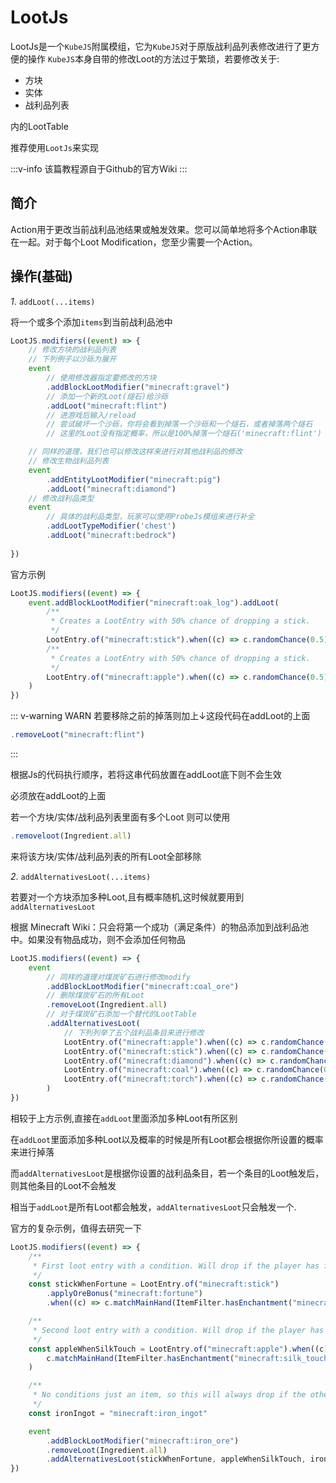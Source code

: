 # LootJs
LootJs是一个`KubeJS`附属模组，它为`KubeJS`对于原版战利品列表修改进行了更方便的操作
`KubeJS`本身自带的修改Loot的方法过于繁琐，若要修改关于:
- 方块
- 实体
- 战利品列表

内的LootTable

推荐使用`LootJs`来实现

:::v-info
该篇教程源自于Github的官方Wiki
:::

## 简介
Action用于更改当前战利品池结果或触发效果。您可以简单地将多个Action串联在一起。对于每个Loot Modification，您至少需要一个Action。

## 操作(基础)

*1*. `addLoot(...items)`

将一个或多个添加`items`到当前战利品池中
```js
LootJS.modifiers((event) => {
    // 修改方块的战利品列表
    // 下列例子以沙砾为展开
    event
        // 使用修改器指定要修改的方块
        .addBlockLootModifier("minecraft:gravel")
        // 添加一个新的Loot(燧石)给沙砾
        .addLoot("minecraft:flint")
        // 进游戏后输入/reload
        // 尝试破坏一个沙砾，你将会看到掉落一个沙砾和一个燧石，或者掉落两个燧石
        // 这里的Loot没有指定概率，所以是100%掉落一个燧石('minecraft:flint')

    // 同样的道理，我们也可以修改这样来进行对其他战利品的修改
    // 修改生物战利品列表
    event
        .addEntityLootModifier("minecraft:pig")
        .addLoot("minecraft:diamond")
    // 修改战利品类型
    event
        // 具体的战利品类型，玩家可以使用ProbeJs模组来进行补全
        .addLootTypeModifier('chest')
        .addLoot("minecraft:bedrock")
    
})
```

官方示例
```js
LootJS.modifiers((event) => {
    event.addBlockLootModifier("minecraft:oak_log").addLoot(
        /**
         * Creates a LootEntry with 50% chance of dropping a stick.
         */
        LootEntry.of("minecraft:stick").when((c) => c.randomChance(0.5)),
        /**
         * Creates a LootEntry with 50% chance of dropping a stick.
         */
        LootEntry.of("minecraft:apple").when((c) => c.randomChance(0.5))
    )
})
```

::: v-warning WARN
若要移除之前的掉落则加上↓这段代码在addLoot的上面
```js
.removeLoot("minecraft:flint")

```

:::


根据Js的代码执行顺序，若将这串代码放置在addLoot底下则不会生效

必须放在addLoot的上面

若一个方块/实体/战利品列表里面有多个Loot
则可以使用
```js
.removeloot(Ingredient.all)
```

来将该方块/实体/战利品列表的所有Loot全部移除


*2*. `addAlternativesLoot(...items)`

若要对一个方块添加多种Loot,且有概率随机,这时候就要用到`addAlternativesLoot`

根据 Minecraft Wiki：只会将第一个成功（满足条件）的物品添加到战利品池中。如果没有物品成功，则不会添加任何物品

```js
LootJS.modifiers((event) => {
    event
        // 同样的道理对煤炭矿石进行修改modify
        .addBlockLootModifier("minecraft:coal_ore")
        // 删除煤炭矿石的所有Loot
        .removeLoot(Ingredient.all)
        // 对于煤炭矿石添加一个替代的LootTable
        .addAlternativesLoot(
            // 下列列举了五个战利品条目来进行修改
            LootEntry.of("minecraft:apple").when((c) => c.randomChance(0.8)),
            LootEntry.of("minecraft:stick").when((c) => c.randomChance(0.3)),
            LootEntry.of("minecraft:diamond").when((c) => c.randomChance(0.7)),
            LootEntry.of("minecraft:coal").when((c) => c.randomChance(0.99)),
            LootEntry.of("minecraft:torch").when((c) => c.randomChance(0.2))
        )
})
```

相较于上方示例,直接在`addLoot`里面添加多种Loot有所区别

在`addLoot`里面添加多种Loot以及概率的时候是所有Loot都会根据你所设置的概率来进行掉落

而`addAlternativesLoot`是根据你设置的战利品条目，若一个条目的Loot触发后，则其他条目的Loot不会触发

相当于`addLoot`是所有Loot都会触发，`addAlternativesLoot`只会触发一个.

官方的复杂示例，值得去研究一下
```js
LootJS.modifiers((event) => {
    /**
     * First loot entry with a condition. Will drop if the player has fortune.
     */
    const stickWhenFortune = LootEntry.of("minecraft:stick")
        .applyOreBonus("minecraft:fortune")
        .when((c) => c.matchMainHand(ItemFilter.hasEnchantment("minecraft:fortune")))

    /**
     * Second loot entry with a condition. Will drop if the player has silk touch and the first entry doesn't match.
     */
    const appleWhenSilkTouch = LootEntry.of("minecraft:apple").when((c) =>
        c.matchMainHand(ItemFilter.hasEnchantment("minecraft:silk_touch"))
    )

    /**
     * No conditions just an item, so this will always drop if the other two don't.
     */
    const ironIngot = "minecraft:iron_ingot"

    event
        .addBlockLootModifier("minecraft:iron_ore")
        .removeLoot(Ingredient.all)
        .addAlternativesLoot(stickWhenFortune, appleWhenSilkTouch, ironIngot)
})
```
